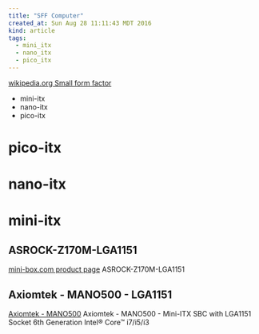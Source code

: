 ```yaml
---
title: "SFF Computer"
created_at: Sun Aug 28 11:11:43 MDT 2016
kind: article
tags:
  - mini_itx
  - nano_itx
  - pico_itx
---
```


<a href="https://en.wikipedia.org/wiki/Small_form_factor" target="_blank">wikipedia.org Small form factor</a>

<ul>
  <li>mini-itx</li>
  <li>nano-itx</li>
  <li>pico-itx</li>
</ul>

# pico-itx

# nano-itx

# mini-itx

## ASROCK-Z170M-LGA1151

<a href="http://www.mini-box.com/ASROCK-Z170M-LGA1151" target="_blank">mini-box.com product page</a>
ASROCK-Z170M-LGA1151

## Axiomtek - MANO500 - LGA1151

<a href="http://axiomtek.com/Default.aspx?MenuId=Products&FunctionId=ProductView&ItemId=8927&upcat=136" target="_blank">Axiomtek - MANO500</a>
Axiomtek - MANO500 - Mini-ITX SBC with LGA1151 Socket 6th Generation Intel® Core™ i7/i5/i3

<!--
html boilerplate
<a href="" target="_blank"></a>
<a name=""></a>
<img src="" width="400px">
<ul>
  <li></li>
</ul>
<pre>
</pre>
<pre><code>
</code></pre>
-->
